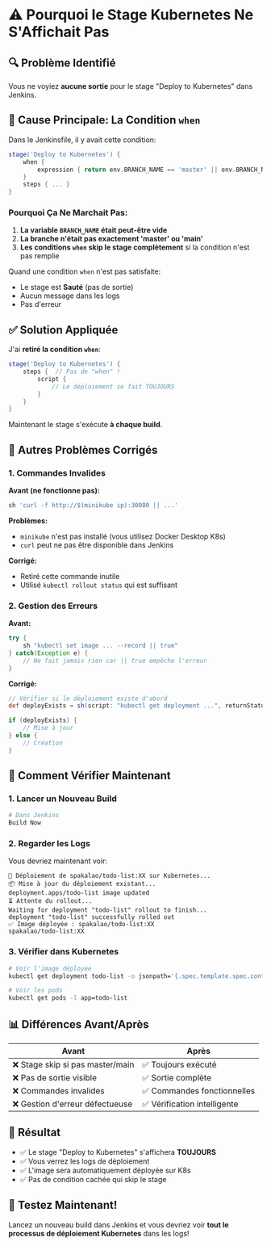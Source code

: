 # ⚠️ Pourquoi le Stage Kubernetes Ne S'Affichait Pas

## 🔍 Problème Identifié

Vous ne voyiez **aucune sortie** pour le stage "Deploy to Kubernetes" dans Jenkins.

## 🎯 Cause Principale: La Condition `when`

Dans le Jenkinsfile, il y avait cette condition:

```groovy
stage('Deploy to Kubernetes') {
    when {
        expression { return env.BRANCH_NAME == 'master' || env.BRANCH_NAME == 'main' }
    }
    steps { ... }
}
```

### Pourquoi Ça Ne Marchait Pas:

1. **La variable `BRANCH_NAME` était peut-être vide**
2. **La branche n'était pas exactement 'master' ou 'main'**
3. **Les conditions `when` skip le stage complètement** si la condition n'est pas remplie

Quand une condition `when` n'est pas satisfaite:
- Le stage est **Sauté** (pas de sortie)
- Aucun message dans les logs
- Pas d'erreur

## ✅ Solution Appliquée

J'ai **retiré la condition `when`**:

```groovy
stage('Deploy to Kubernetes') {
    steps {  // Pas de "when" !
        script {
            // Le déploiement se fait TOUJOURS
        }
    }
}
```

Maintenant le stage s'exécute **à chaque build**.

## 🔧 Autres Problèmes Corrigés

### 1. Commandes Invalides

**Avant (ne fonctionne pas):**
```groovy
sh 'curl -f http://$(minikube ip):30080 || ...'
```

**Problèmes:**
- `minikube` n'est pas installé (vous utilisez Docker Desktop K8s)
- `curl` peut ne pas être disponible dans Jenkins

**Corrigé:**
- Retiré cette commande inutile
- Utilisé `kubectl rollout status` qui est suffisant

### 2. Gestion des Erreurs

**Avant:**
```groovy
try {
    sh "kubectl set image ... --record || true"
} catch(Exception e) {
    // Ne fait jamais rien car || true empêche l'erreur
}
```

**Corrigé:**
```groovy
// Vérifier si le déploiement existe d'abord
def deployExists = sh(script: "kubectl get deployment ...", returnStatus: true) == 0

if (deployExists) {
    // Mise à jour
} else {
    // Création
}
```

## 🧪 Comment Vérifier Maintenant

### 1. Lancer un Nouveau Build

```bash
# Dans Jenkins
Build Now
```

### 2. Regarder les Logs

Vous devriez maintenant voir:

```
🚀 Déploiement de spakalao/todo-list:XX sur Kubernetes...
📦 Mise à jour du déploiement existant...
deployment.apps/todo-list image updated
⏳ Attente du rollout...
Waiting for deployment "todo-list" rollout to finish...
deployment "todo-list" successfully rolled out
✅ Image déployée : spakalao/todo-list:XX
spakalao/todo-list:XX
```

### 3. Vérifier dans Kubernetes

```bash
# Voir l'image déployée
kubectl get deployment todo-list -o jsonpath='{.spec.template.spec.containers[0].image}'

# Voir les pods
kubectl get pods -l app=todo-list
```

## 📊 Différences Avant/Après

| Avant | Après |
|-------|-------|
| ❌ Stage skip si pas master/main | ✅ Toujours exécuté |
| ❌ Pas de sortie visible | ✅ Sortie complète |
| ❌ Commandes invalides | ✅ Commandes fonctionnelles |
| ❌ Gestion d'erreur défectueuse | ✅ Vérification intelligente |

## 🎯 Résultat

- ✅ Le stage "Deploy to Kubernetes" s'affichera **TOUJOURS**
- ✅ Vous verrez les logs de déploiement
- ✅ L'image sera automatiquement déployée sur K8s
- ✅ Pas de condition cachée qui skip le stage

## 🚀 Testez Maintenant!

Lancez un nouveau build dans Jenkins et vous devriez voir **tout le processus de déploiement Kubernetes** dans les logs!

